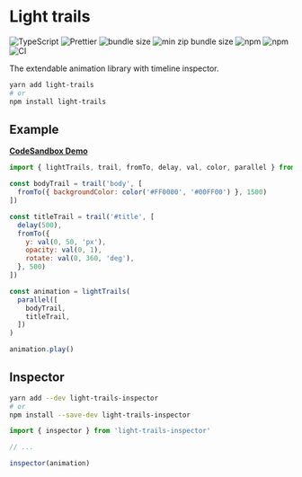 # Light trails

![TypeScript](https://img.shields.io/npm/types/typescript) ![Prettier](https://img.shields.io/badge/code_style-prettier-ff69b4.svg) ![bundle size](https://img.shields.io/bundlephobia/min/light-trails) ![min zip bundle size](https://img.shields.io/bundlephobia/minzip/light-trails) ![npm](https://img.shields.io/npm/v/light-trails?label=light-trails) ![npm](https://img.shields.io/npm/v/light-trails-inspector?label=light-trails-inspector) ![CI](https://github.com/KacperKozak/light-trails/workflows/CI/badge.svg)


The extendable animation library with timeline inspector.

```bash
yarn add light-trails
# or
npm install light-trails
```

## Example

**[CodeSandbox Demo](https://codesandbox.io/s/light-trails-b9pn5)**

```js
import { lightTrails, trail, fromTo, delay, val, color, parallel } from 'light-trails'

const bodyTrail = trail('body', [
  fromTo({ backgroundColor: color('#FF0000', '#00FF00') }, 1500)
])

const titleTrail = trail('#title', [
  delay(500),
  fromTo({
    y: val(0, 50, 'px'),
    opacity: val(0, 1),
    rotate: val(0, 360, 'deg'),
  }, 500)
])

const animation = lightTrails(
  parallel([
    bodyTrail,
    titleTrail,
  ])
)

animation.play()
```

## Inspector

```bash
yarn add --dev light-trails-inspector
# or
npm install --save-dev light-trails-inspector
```

```js
import { inspector } from 'light-trails-inspector'

// ...

inspector(animation)
```
